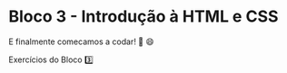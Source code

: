 # Bloco 3 - Introdução à HTML e CSS

E finalmente comecamos a codar! :rocket: :smile:

Exercícios do Bloco :three:
